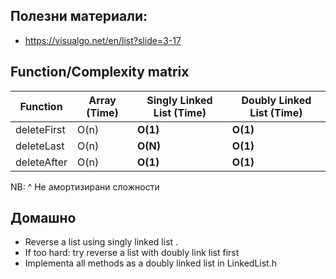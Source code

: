 
## Полезни материали: 

* https://visualgo.net/en/list?slide=3-17

## Function/Complexity matrix

|   Function    | Array (Time) | Singly Linked List (Time) |Doubly Linked List (Time) |
| ----------- | -----------     |----------- |----------- |
| deleteFirst      | O(n)       |  **O(1)**        |  **O(1)**        | 
| deleteLast   | O(n)          |  **O(N)**       |   **O(1)**       |  
| deleteAfter   | O(n)          |  **O(1)**       |   **O(1)**       | 

NB: ^ Не амортизирани сложности



## Домашно  
* Reverse a list using singly linked list .
* If too hard: try reverse a list with doubly link list first 
* Implementa all methods as a doubly linked list in LinkedList.h
